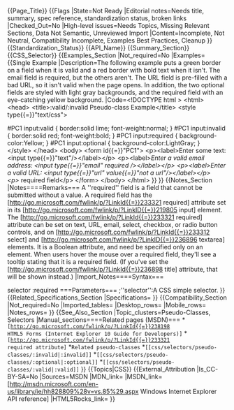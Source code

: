 {{Page_Title}}
{{Flags
|State=Not Ready
|Editorial notes=Needs title, summary, spec reference, standardization status, broken links
|Checked_Out=No
|High-level issues=Needs Topics, Missing Relevant Sections, Data Not Semantic, Unreviewed Import
|Content=Incomplete, Not Neutral, Compatibility Incomplete, Examples Best Practices, Cleanup
}}
{{Standardization_Status}}
{{API_Name}}
{{Summary_Section}}
{{CSS_Selector}}
{{Examples_Section
|Not_required=No
|Examples={{Single Example
|Description=The following example puts a green border on a field when it is valid and a red border with bold text when it isn't. The email field is required, but the others aren't. The URL field is pre-filled with a bad URL, so it isn't valid when the page opens. In addition, the two optional fields are styled with light gray backgrounds, and the required field with an eye-catching yellow background.
|Code=&lt;!DOCTYPE html &gt;
&lt;html&gt;
&lt;head&gt;
  &lt;title&gt;:valid/:invalid Pseudo-class Example&lt;/title&gt;
  &lt;style type{{=}}"text/css"&gt;

  #PC1 input:valid { 
    border:solid lime;
    font-weight:normal;
  }
  #PC1 input:invalid { 
    border:solid red;
    font-weight:bold;
  }
  #PC1 input:required {
    background-color:Yellow;
  }
  #PC1 input:optional {
    background-color:LightGray;
  }       
  &lt;/style&gt;
&lt;/head&gt;
&lt;body&gt;
  &lt;form id{{=}}"PC1"&gt;
    &lt;p&gt;&lt;label&gt;Enter some text: &lt;input type{{=}}"text"/&gt;&lt;/label&gt;&lt;/p&gt;
    &lt;p&gt;&lt;label&gt;*Enter a valid email address: &lt;input type{{=}}"email" required /&gt;&lt;/label&gt;&lt;/p&gt;
    &lt;p&gt;&lt;label&gt;Enter a valid URL: &lt;input type{{=}}"url" value{{=}}"not a url"/&gt;&lt;/label&gt;&lt;/p&gt;       
    &lt;p&gt;* required field&lt;/p&gt;
  &lt;/form&gt;
&lt;/body&gt;
&lt;/html&gt;
}}
}}
{{Notes_Section
|Notes====Remarks===
A ''required'' field is a field that cannot be submitted without a value. A required field has the [http://go.microsoft.com/fwlink/p/?LinkId{{=}}233321 required] attribute set in its [http://go.microsoft.com/fwlink/p/?LinkID{{=}}219805 input] element. The [http://go.microsoft.com/fwlink/p/?LinkId{{=}}233321 required] attribute can be set on text, URL, email, select, checkbox, or radio button controls, and on [http://go.microsoft.com/fwlink/p/?LinkId{{=}}233312 select] and [http://go.microsoft.com/fwlink/p/?LinkID{{=}}236896 textarea] elements. It is a Boolean attribute, and need be specified only on an element. When users hover the mouse over a required field, they'll see a tooltip stating that it is a required field. (If you've set the [http://go.microsoft.com/fwlink/p/?LinkId{{=}}236898 title] attribute, that will be shown instead.)
|Import_Notes====Syntax===

selector
:required
===Parameters===
;''selector'':A CSS simple selector.
}}
{{Related_Specifications_Section
|Specifications=
}}
{{Compatibility_Section
|Not_required=No
|Imported_tables=
|Desktop_rows=
|Mobile_rows=
|Notes_rows=
}}
{{See_Also_Section
|Topic_clusters=Pseudo-Classes, Selectors
|Manual_sections====Related pages (MSDN)===
*<code>[http://go.microsoft.com/fwlink/p/?LinkId{{=}}238198 HTML5 Forms (Internet Explorer 10 Guide for Developers)]</code>
*<code>[http://go.microsoft.com/fwlink/p/?LinkId{{=}}233321 required attribute]</code>
*<code>Related pseudo-classes</code>
*<code>[[css/selectors/pseudo-classes/:invalid|:invalid]]</code>
*<code>[[css/selectors/pseudo-classes/:optional|:optional]]</code>
*<code>[[css/selectors/pseudo-classes/:valid|:valid]]</code>
}}
{{Topics|CSS}}
{{External_Attribution
|Is_CC-BY-SA=No
|Sources=MSDN
|MDN_link=
|MSDN_link=[http://msdn.microsoft.com/en-us/library/ie/hh828809%28v=vs.85%29.aspx Windows Internet Explorer API reference]
|HTML5Rocks_link=
}}